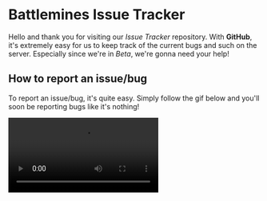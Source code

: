 # Battlemines Issue Tracker

Hello and thank you for visiting our _Issue Tracker_ repository. With **GitHub**, it's extremely easy for us to keep track of the current bugs and such on the server. Especially since we're in _Beta_, we're gonna need your help!

## How to report an issue/bug

To report an issue/bug, it's quite easy. Simply follow the gif below and you'll soon be reporting bugs like it's nothing!

![gif](https://i.gyazo.com/143b1dfa4cfc4728e7d74bb4005a0c35.mp4)


